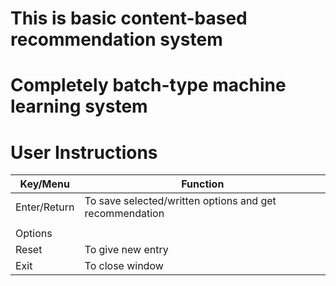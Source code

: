 # This is basic content-based recommendation system 
# Completely batch-type machine learning system
# User Instructions 

| Key/Menu    |Function                                                 |
|-------------|---------------------------------------------------------|
| Enter/Return| To save selected/written options and get recommendation |
|             |                                                         |
| Options     |                                                         |
| Reset       | To give new entry                                       |
| Exit        | To close window                                         |
